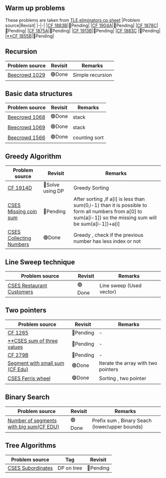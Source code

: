 ## Warm up problems
These problems are taken from [TLE eliminators cp sheet](https://www.tle-eliminators.com/cp-sheet)
|Problem source|Revisit|
|-|-|
|[CF 1883B](https://codeforces.com/problemset/problem/1883/B)|🔴Pending|
|[CF 1904A](https://codeforces.com/problemset/problem/1904/A)|🔴Pending|
|[CF 1878C](https://codeforces.com/problemset/problem/1878/C)|🔴Pending|
|[CF 1875A](https://codeforces.com/problemset/problem/1875/A)|🔴Pending|
|[CF 1913B](https://codeforces.com/problemset/problem/1913/B)|🔴Pending|
|[CF 1883C](https://codeforces.com/contest/1883/problem/C)   |🔴Pending|
|[**CF 1855B](https://codeforces.com/problemset/problem/1855/B)|🔴Pending|

## Recursion

|Problem source|Revisit|Remarks|
|--------------|-------|-------|
|[Beecrowd 1029](https://judge.beecrowd.com/en/problems/view/1029)|🟢Done|Simple recursion|

## Basic data structures

|Problem source|Revisit|Remarks|
|--------------|-------|-------|
|[Beecrowd 1068](https://judge.beecrowd.com/en/problems/view/1068)|🟢Done|stack|
|[Beecrowd 1069](https://judge.beecrowd.com/en/problems/view/1069)|🟢Done|stack|
|[Beecrowd 1566](https://judge.beecrowd.com/en/problems/view/1566)|🟢Done|counting sort|


## Greedy Algorithm

|Problem source|Revisit|Remarks|
|--------------|-------|-------|
|[CF 1914D](https://codeforces.com/contest/1914/problem/D)|🔴Solve using DP|Greedy Sorting|
|[CSES Missing coin sum](https://cses.fi/problemset/task/2183)|🔴Pending|After sorting ,if a[i] is less than sum(0,i-1) than it is possible to form all numbers from a[0] to sum(a[i-1]) so the missing sum will be sum(a[i-1])+a[i]|
|[CSES Collecting Numbers](https://cses.fi/problemset/task/2216)|🟢Done|Greedy , check if the previous number has less index or not|

## Line Sweep technique

|Problem source|Revisit|Remarks|
|--------------|-------|-------|
|[CSES Restaurant Customers](https://cses.fi/problemset/task/1619)|🟢Done|Line sweep (Used vector)|

## Two pointers
|Problem source|Revisit|Remarks|
|--------------|-------|-------|
|[CF 1265](https://codeforces.com/contest/1265/problem/B)|🔴Pending|-|
|[**CSES sum of three values](https://cses.fi/problemset/task/1641)|🔴Pending|-|
|[CF 279B](https://codeforces.com/problemset/problem/279/B)|🔴Pending|-|
|[Segment with small sum (CF Edu)](https://codeforces.com/edu/course/2/lesson/9/2/practice/contest/307093/problem/A)|🟢Done|Iterate the array with two pointers|
|[CSES Ferris wheel](https://cses.fi/problemset/task/1090)|🟢Done|Sorting , two pointer|

## Binary Search
|Problem source|Revisit|Remarks|
|--------------|-------|-------|
|[Number of segments with big sum(CF EDU)]()|🟢Done|Prefix sum , Binary Seach (lower/upper bounds)|


## Tree Algorithms

| Problem source | Tag | Revisit |
| --- | --- | --- |
|[CSES Subordinates](https://cses.fi/problemset/task/1674) | DP on tree | 🔴Pending |


<!-- 🟢 🔴-->


